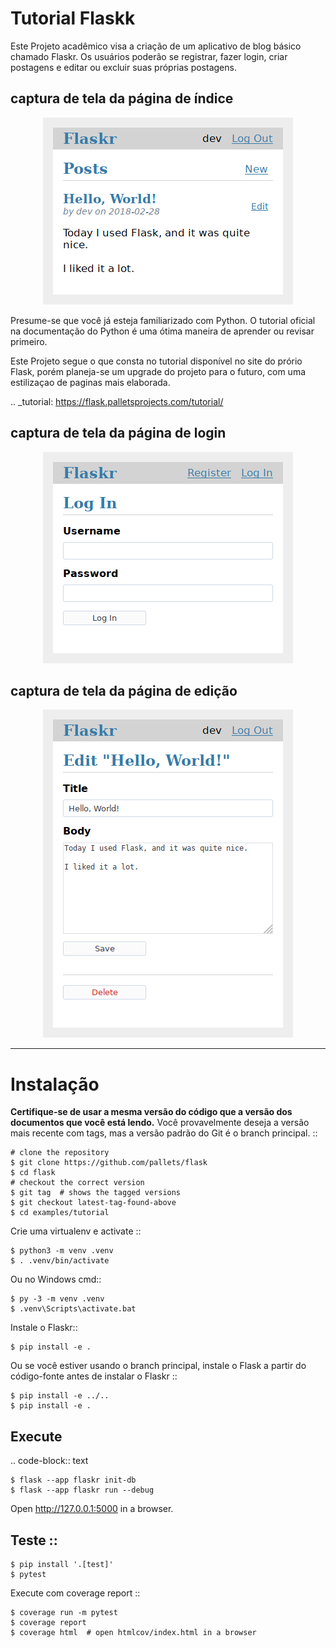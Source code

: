# Tutorial Flaskk

Este Projeto acadêmico visa a criação de um aplicativo de blog básico chamado Flaskr. Os usuários poderão se registrar, fazer login, criar postagens e editar ou excluir suas próprias postagens.

## captura de tela da página de índice

<div align="center">
    <img src="Img/flaskr_index.jpg"></br>
</div>

Presume-se que você já esteja familiarizado com Python. O tutorial oficial na documentação do Python é uma ótima maneira de aprender ou revisar primeiro.


Este Projeto segue o que consta no tutorial disponível no site do prório Flask, porém planeja-se um upgrade do projeto para o futuro, com uma estilizaçao de paginas mais elaborada.

.. _tutorial: https://flask.palletsprojects.com/tutorial/

## captura de tela da página de login


<div align="center">
    <img src="Img/flaskr_login.jpg"></br>
</div>


## captura de tela da página de edição

<div align="center">
    <img src="Img/flaskr_edit.jpg"></br>
</div>

-------
# Instalação

**Certifique-se de usar a mesma versão do código que a versão dos documentos que você está lendo.** Você provavelmente deseja a versão mais recente com tags, mas a versão padrão do Git é o branch principal. ::

    # clone the repository
    $ git clone https://github.com/pallets/flask
    $ cd flask
    # checkout the correct version
    $ git tag  # shows the tagged versions
    $ git checkout latest-tag-found-above
    $ cd examples/tutorial

Crie uma virtualenv e activate ::

    $ python3 -m venv .venv
    $ . .venv/bin/activate

Ou no Windows cmd::

    $ py -3 -m venv .venv
    $ .venv\Scripts\activate.bat

Instale o Flaskr::

    $ pip install -e .

Ou se você estiver usando o branch principal, instale o Flask a partir do código-fonte antes de instalar o Flaskr ::

    $ pip install -e ../..
    $ pip install -e .


Execute
---

.. code-block:: text

    $ flask --app flaskr init-db
    $ flask --app flaskr run --debug

Open http://127.0.0.1:5000 in a browser.


Teste ::
----


    $ pip install '.[test]'
    $ pytest

Execute com coverage report ::

    $ coverage run -m pytest
    $ coverage report
    $ coverage html  # open htmlcov/index.html in a browser


